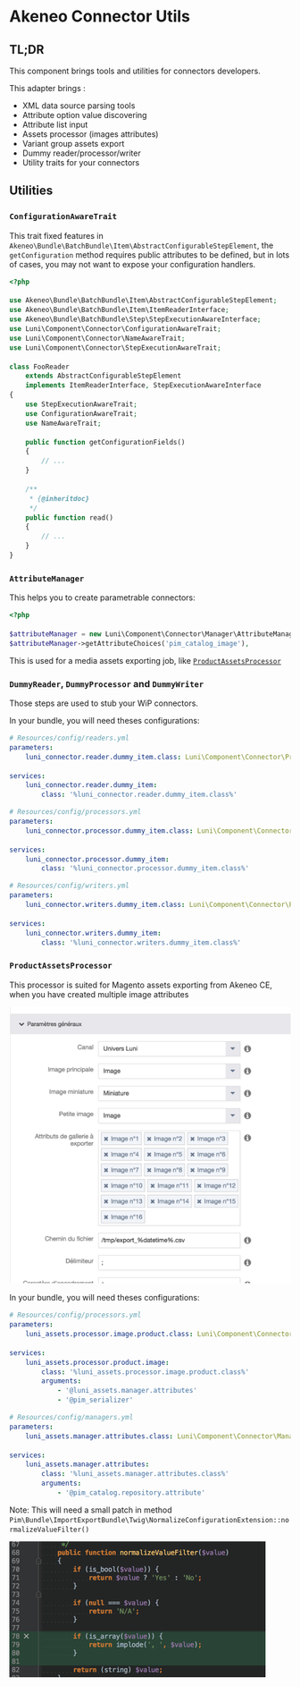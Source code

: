 # Akeneo Connector Utils

## TL;DR

This component brings tools and utilities for connectors developers.

This adapter brings :

 * XML data source parsing tools
 * Attribute option value discovering
 * Attribute list input
 * Assets processor (images attributes)
 * Variant group assets export
 * Dummy reader/processor/writer
 * Utility traits for your connectors
 
## Utilities

### `ConfigurationAwareTrait`

This trait fixed features in `Akeneo\Bundle\BatchBundle\Item\AbstractConfigurableStepElement`,
the `getConfiguration` method requires public attributes to be defined, but in lots of cases,
you may not want to expose your configuration handlers.

```php
<?php

use Akeneo\Bundle\BatchBundle\Item\AbstractConfigurableStepElement;
use Akeneo\Bundle\BatchBundle\Item\ItemReaderInterface;
use Akeneo\Bundle\BatchBundle\Step\StepExecutionAwareInterface;
use Luni\Component\Connector\ConfigurationAwareTrait;
use Luni\Component\Connector\NameAwareTrait;
use Luni\Component\Connector\StepExecutionAwareTrait;

class FooReader
    extends AbstractConfigurableStepElement
    implements ItemReaderInterface, StepExecutionAwareInterface
{
    use StepExecutionAwareTrait;
    use ConfigurationAwareTrait;
    use NameAwareTrait;

    public function getConfigurationFields()
    {
        // ...
    }

    /**
     * {@inheritdoc}
     */
    public function read()
    {
        // ...
    }
}
```

### `AttributeManager`

This helps you to create parametrable connectors:

```php
<?php

$attributeManager = new Luni\Component\Connector\Manager\AttributeManager($attributeRepository);
$attributeManager->getAttributeChoices('pim_catalog_image'),
```
 
This is used for a media assets exporting job, like [`ProductAssetsProcessor`](#productassetsprocessor)

### `DummyReader`, `DummyProcessor` and `DummyWriter`

Those steps are used to stub your WiP connectors.

In your bundle, you will need theses configurations:

```yaml
# Resources/config/readers.yml
parameters:
    luni_connector.reader.dummy_item.class: Luni\Component\Connector\Processor\DummyReader

services:
    luni_connector.reader.dummy_item:
        class: '%luni_connector.reader.dummy_item.class%'
```

```yaml
# Resources/config/processors.yml
parameters:
    luni_connector.processor.dummy_item.class: Luni\Component\Connector\Processor\DummyProcessor

services:
    luni_connector.processor.dummy_item:
        class: '%luni_connector.processor.dummy_item.class%'
```

```yaml
# Resources/config/writers.yml
parameters:
    luni_connector.writers.dummy_item.class: Luni\Component\Connector\Processor\DummyWriter

services:
    luni_connector.writers.dummy_item:
        class: '%luni_connector.writers.dummy_item.class%'
```

### `ProductAssetsProcessor`

This processor is suited for Magento assets exporting from Akeneo CE, when you have created multiple image attributes

![Assets export manager](docs/assets-connector.png)

In your bundle, you will need theses configurations:

```yaml
# Resources/config/processors.yml
parameters:
    luni_assets.processor.image.product.class: Luni\Component\Connector\Processor\ProductAssetsProcessor

services:
    luni_assets.processor.product.image:
        class: '%luni_assets.processor.image.product.class%'
        arguments:
            - '@luni_assets.manager.attributes'
            - '@pim_serializer'
```

```yaml
# Resources/config/managers.yml
parameters:
    luni_assets.manager.attributes.class: Luni\Component\Connector\Manager\AttributeManager

services:
    luni_assets.manager.attributes:
        class: '%luni_assets.manager.attributes.class%'
        arguments:
            - '@pim_catalog.repository.attribute'
```

Note: This will need a small patch in method `Pim\Bundle\ImportExportBundle\Twig\NormalizeConfigurationExtension::normalizeValueFilter()`
 
![Assets export manager fix](docs/assets-patch.png)


